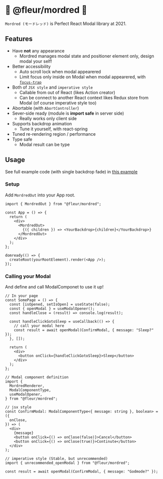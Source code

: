 # 🌹 @fleur/mordred 🌹

`Mordred (モードレッド)` is Perfect React Modal library at 2021.

## Features

- Have **not** any appearance
  - Mordred manages modal state and positioner element only, design modal your self!
- Better accessibility
  - Auto scroll lock when modal appearered
  - Limit focus only inside on Modal when modal appearered, with [`focus-trap`](https://github.com/focus-trap/focus-trap)
- Both of `JSX style` and `imperative style`
  - Callable from out of React (likes Action creator)
  - Can be connect to another React context likes Redux store from Modal (of course imperative style too)
- Abortable (with `AbortController`)
- Sever-side ready (module is **import safe** in server side)
  - Really works only client side
- Supports backdrop animation
  - Tune it yourself, with react-spring
- Tuned re-rendering region / performance
- Type safe
  - Modal result can be type

## Usage

See full example code (with single backdrop fade) in [this example](https://github.com/fleur-js/mordred/blob/main/pkgs/example)

### Setup

Add `MordredOut` into your App root.

```tsx
import { MordredOut } from "@fleur/mordred";

const App = () => {
  return (
    <div>
      <MordredOut>
        {({ children }) => <YourBackdrop>{children}</YourBackdrop>}
      </MordredOut>
    </div>
  );
};

domready(() => {
  createRoot(yourRootElement).render(<App />);
});
```

### Calling your Modal

And define and call ModalComponet to use it up!

```tsx
// In your page
const SomePage = () => {
  const [isOpened, setIsOpen] = useState(false);
  const { openModal } = useModalOpener();
  const handleClose = (result) => console.log(result);

  const handleClickGotoSleep = useCallback(() => {
    // call your modal here
    const result = await openModal(ConfirmModal, { message: "Sleep?" });
  }, []);

  return (
    <div>
      <button onClick={handleClickGotoSleep}>Sleep</button>
    </div>
  );
};

// Modal component definition
import {
  MordredRenderer,
  ModalComponentType,
  useModalOpener,
} from "@fleur/mordred";

// jsx style
const ConfirmModal: ModalComponentType<{ message: string }, boolean> = ({
  onClose,
}) => (
  <div>
    {message}
    <button onClick={() => onClose(false)}>Cancel</button>
    <button onClick={() => onClose(true)}>Continute</button>
  </div>
);

// imperative style (Stable, but unrecommended)
import { unrecommended_openModal } from "@fleur/mordred";

const result = await openModal(ConfirmModal, { message: "Godmode?" });
```
